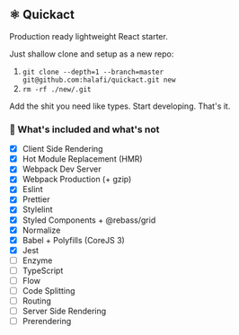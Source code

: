 ## ⚛️ Quickact

Production ready lightweight React starter.

Just shallow clone and setup as a new repo:

1. `git clone --depth=1 --branch=master git@github.com:halafi/quickact.git new`
2. `rm -rf ./new/.git`

Add the shit you need like types. Start developing. That's it.

### 🔧 What's included and what's not

- [x] Client Side Rendering
- [x] Hot Module Replacement (HMR)
- [x] Webpack Dev Server
- [x] Webpack Production (+ gzip)
- [x] Eslint
- [x] Prettier
- [x] Stylelint
- [x] Styled Components + @rebass/grid
- [x] Normalize
- [x] Babel + Polyfills (CoreJS 3)
- [x] Jest
- [ ] Enzyme
- [ ] TypeScript
- [ ] Flow
- [ ] Code Splitting
- [ ] Routing
- [ ] Server Side Rendering
- [ ] Prerendering
